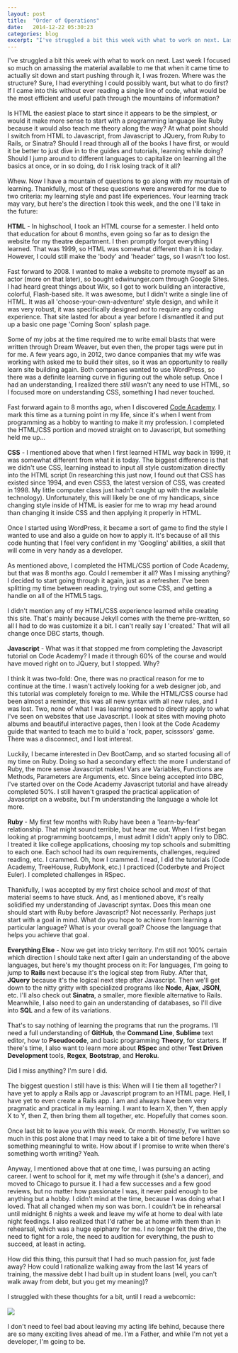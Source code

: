 ```yaml
---
layout: post
title:  "Order of Operations"
date:   2014-12-22 05:30:23
categories: blog
excerpt: "I've struggled a bit this week with what to work on next. Last week I focused so much on amassing the material available to me that when it came time to actually sit down and start pushing through it, I was frozen. Where was the structure? Sure, I had everything I could possibly want, but what to do first? If I came into this without ever reading a single line of code, what would be the most efficient and useful path through the mountains of information?"
---
```


I've struggled a bit this week with what to work on next. Last week I focused so much on amassing the material available to me that when it came time to actually sit down and start pushing through it, I was frozen. Where was the structure? Sure, I had everything I could possibly want, but what to do first? If I came into this without ever reading a single line of code, what would be the most efficient and useful path through the mountains of information?
<br/>
<br/>
Is HTML the easiest place to start since it appears to be the simplest, or would it make more sense to start with a programming language like Ruby because it would also teach me theory along the way? At what point should I switch from HTML to Javascript, from Javascript to JQuery, from Ruby to Rails, or Sinatra? Should I read through all of the books I have first, or would it be better to just dive in to the guides and tutorials, learning while doing? Should I jump around to different languages to capitalize on learning all the basics at once, or in so doing, do I risk losing track of it all?
<br/>
<br/>
Whew. Now I have a mountain of questions to go along with my mountain of learning. Thankfully, most of these questions were answered for me due to two criteria: my learning style and past life experiences. Your learning track may vary, but here's the direction I took this week, and the one I'll take in the future:
<br/>
<br/>
<strong>HTML</strong> - In highschool, I took an HTML course for a semester. I held onto that education for about 6 months, even going so far as to design the website for my theatre department. I then promptly forgot everything I learned. That was 1999, so HTML was somewhat different than it is today. However, I could still make the 'body' and 'header' tags, so I wasn't too lost.
<br/>
<br/>
Fast forward to 2008. I wanted to make a website to promote myself as an actor (more on that later), so bought edwinunger.com through Google Sites. I had heard great things about Wix, so I got to work building an interactive, colorful, Flash-based site. It was awesome, but I didn't write a single line of HTML. It was all 'choose-your-own-adventure' style design, and while it was very robust, it was specifically designed <em>not</em> to require any coding experience. That site lasted for about a year before I dismantled it and put up a basic one page 'Coming Soon' splash page.
<br/>
<br/>
Some of my jobs at the time required me to write email blasts that were written through Dream Weaver, but even then, the proper tags were put in for me. A few years ago, in 2012, two dance companies that my wife was working with asked me to build their sites, so it was an opportunity to really learn site building again. Both companies wanted to use WordPress, so there was a definite learning curve in figuring out the whole setup. Once I had an understanding, I realized there <em>still</em> wasn't any need to use HTML, so I focused more on understanding CSS, something I had never touched.
<br/>
<br/>
Fast forward again to 8 months ago, when I discovered <a href = "http://codecademy.com">Code Academy</a>. I mark this time as a turning point in my life, since it's when I went from programming as a hobby to wanting to make it my profession. I completed the HTML/CSS portion and moved straight on to Javascript, but something held me up...
<br/>
<br/>
<strong>CSS</strong> - I mentioned above that when I first learned HTML way back in 1999, it was somewhat different from what it is today. The biggest difference is that we didn't use CSS, learning instead to input all style customization directly into the HTML script (In researching this just now, I found out that CSS has existed since 1994, and even CSS3, the latest version of CSS, was created in 1998. My little computer class just hadn't caught up with the available technology). Unfortunately, this will likely be one of my handicaps, since changing style inside of HTML is easier for me to wrap my head around than changing it inside CSS and then applying it properly in HTML.
<br/>
<br/>
Once I started using WordPress, it became a sort of game to find the style I wanted to use and also a guide on how to apply it. It's because of all this code hunting that I feel very confident in my 'Googling' abilities, a skill that will come in very handy as a developer.
<br/>
<br/>
As mentioned above, I completed the HTML/CSS portion of Code Academy, but that was 8 months ago. Could I remember it all? Was I missing anything? I decided to start going through it again, just as a refresher. I've been splitting my time between reading, trying out some CSS, and getting a handle on all of the HTML5 tags.
<br/>
<br/>
I didn't mention any of my HTML/CSS experience learned while creating this site. That's mainly because Jekyll comes with the theme pre-written, so all I had to do was customize it a bit. I can't really say I 'created.' That will all change once DBC starts, though.
<br/>
<br/>
<strong>Javascript</strong> - What was it that stopped me from completing the Javascript tutorial on Code Academy? I made it through 60% of the course and would have moved right on to JQuery, but I stopped. Why?
<br/>
<br/>
I think it was two-fold: One, there was no practical reason for me to continue at the time. I wasn't actively looking for a web designer job, and this tutorial was completely foreign to me. While the HTML/CSS course had been almost a reminder, this was all new syntax with all new rules, and I was lost. Two, none of what I was learning seemed to directly apply to what I've seen on websites that use Javascript. I look at sites with moving photo albums and beautiful interactive pages, then I look at the Code Academy guide that wanted to teach me to build a 'rock, paper, scisssors' game. There was a disconnect, and I lost interest.
<br/>
<br/>
Luckily, I became interested in Dev BootCamp, and so started focusing all of my time on Ruby. Doing so had a secondary effect: the more I understand of Ruby, the more sense Javascript makes! Vars are Variables, Functions are Methods, Parameters are Arguments, etc. Since being accepted into DBC, I've started over on the Code Academy Javascript tutorial and have already completed 50%. I still haven't grasped the practical application of Javascript on a website, but I'm understanding the language a whole lot more.
<br/>
<br/>
<strong>Ruby</strong> - My first few months with Ruby have been a 'learn-by-fear' relationship. That might sound terrible, but hear me out. When I first began looking at programming bootcamps, I must admit I didn't apply only to DBC. I treated it like college applications, choosing my top schools and submitting to each one. Each school had its own requirements, challenges, required reading, etc. I crammed. Oh, how I crammed. I read, I did the tutorials (Code Academy, TreeHouse, RubyMonk, etc.) I practiced (Coderbyte and Project Euler). I completed challenges in RSpec.
<br/>
<br/>
Thankfully, I was accepted by my first choice school and *most* of that material seems to have stuck. And, as I mentioned above, it's really solidified my understanding of Javascript syntax. Does this mean one should start with Ruby before Javascript? Not necessarily. Perhaps just start with a goal in mind. What do you hope to achieve from learning a particular language? What is your overall goal? Choose the language that helps you achieve that goal.
<br/>
<br/>
<strong>Everything Else</strong> - Now we get into tricky territory. I'm still not 100% certain which direction I should take next after I gain an understanding of the above languages, but here's my thought process on it: For languages, I'm going to jump to <strong>Rails</strong> next because it's the logical step from Ruby. After that, <strong>JQuery</strong> because it's the logical next step after Javascript. Then we'll get down to the nitty gritty with specialized programs like <strong>Node</strong>, <strong>Ajax</strong>, <strong>JSON</strong>, etc. I'll also check out <strong>Sinatra</strong>, a smaller, more flexible alternative to Rails. Meanwhile, I also need to gain an understanding of databases, so I'll dive into <strong>SQL</strong> and a few of its variations.
<br/>
<br/>
That's to say nothing of learning the programs that run the programs. I'll need a full understanding of <strong>GitHub</strong>, the <strong>Command Line</strong>, <strong>Sublime</strong> text editor, how to <strong>Pseudocode</strong>, and basic programming <strong>Theory</strong>, for starters. If there's time, I also want to learn more about <strong>RSpec</strong> and other <strong>Test Driven Development</strong> tools, <strong>Regex</strong>, <strong>Bootstrap</strong>, and <strong>Heroku</strong>.
<br/>
<br/>
Did I miss anything? I'm sure I did.
<br/>
<br/>
The biggest question I still have is this: When will I tie them all together? I have yet to apply a Rails app or Javascript program to an HTML page. Hell, I have yet to even create a Rails app. I am and always have been very pragmatic and practical in my learning. I want to learn X, then Y, then apply X to Y, then Z, then bring them all together, etc. Hopefully that comes soon.
<br/>
<br/>
Once last bit to leave you with this week. Or month. Honestly, I've written so much in this post alone that I may need to take a bit of time before I have something meaningful to write. How about if I promise to write when there's something worth writing? Yeah.
<br/>
<br/>
Anyway, I mentioned above that at one time, I was pursuing an acting career. I went to school for it, met my wife through it (she's a dancer), and moved to Chicago to pursue it. I had a few successes and a few good reviews, but no matter how passionate I was, it never paid enough to be anything but a hobby. I didn't mind at the time, because I was doing what I loved. That all changed when my son was born. I couldn't be in rehearsal until midnight 6 nights a week and leave my wife at home to deal with late night feedings. I also realized that I'd rather be at home with them than in rehearsal, which was a huge epiphany for me. I no longer felt the drive, the need to fight for a role, the need to audition for everything, the push to succeed, at least in acting.
<br/>
<br/>
How did this thing, this pursuit that I had so much passion for, just fade away? How could I rationalize walking away from the last 14 years of training, the massive debt I had built up in student loans (well, you can't walk away from debt, but you get my meaning)?
<br/>
<br/>
I struggled with these thoughts for a bit, until I read a webcomic:
<br/>
<br/>
<a href = "http://www.smbc-comics.com/?id=2722"><img src = "http://www.smbc-comics.com/comics/20120902.gif"></a>
<br/>
<br/>
I don't need to feel bad about leaving my acting life behind, because there are so many exciting lives ahead of me. I'm a Father, and while I'm not yet a developer, I'm going to be.